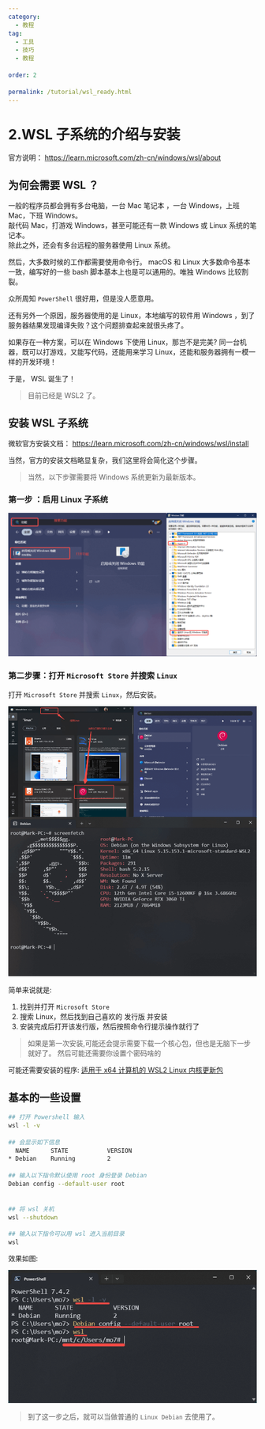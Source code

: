 ```yaml
---
category:
  - 教程
tag:
  - 工具
  - 技巧
  - 教程

order: 2

permalink: /tutorial/wsl_ready.html
---
```


# 2.WSL 子系统的介绍与安装

官方说明：
https://learn.microsoft.com/zh-cn/windows/wsl/about

## 为何会需要 WSL ？

一般的程序员都会拥有多台电脑，一台 Mac 笔记本 ，一台 Windows，上班 Mac，下班 Windows。\
敲代码 Mac，打游戏 Windows，甚至可能还有一款 Windows 或 Linux 系统的笔记本。\
除此之外，还会有多台远程的服务器使用 Linux 系统。

然后，大多数时候的工作都需要使用命令行。 macOS 和 Linux 大多数命令基本一致，编写好的一些 bash 脚本基本上也是可以通用的。唯独 Windows 比较割裂。

众所周知 `PowerShell` 很好用，但是没人愿意用。

还有另外一个原因，服务器使用的是 Linux，本地编写的软件用 Windows ，到了服务器结果发现编译失败？这个问题排查起来就很头疼了。

如果存在一种方案，可以在 Windows 下使用 Linux，那岂不是完美? 同一台机器，既可以打游戏，又能写代码，还能用来学习 Linux，还能和服务器拥有一模一样的开发环境！

于是， WSL 诞生了！

> 目前已经是 WSL2 了。

## 安装 WSL 子系统

微软官方安装文档：
https://learn.microsoft.com/zh-cn/windows/wsl/install

当然，官方的安装文档略显复杂，我们这里将会简化这个步骤。

> 当然，以下步骤需要将 Windows 系统更新为最新版本。

### 第一步 ：启用 Linux 子系统

![打开功能 并勾选 Linux 子系统](image/win_wsl_setting.png)

### 第二步骤：打开 `Microsoft Store` 并搜索 `Linux`

打开 `Microsoft Store` 并搜索 `Linux`，然后安装。

![安装WSL](./image/install_wsl.png)

简单来说就是:

1. 找到并打开 `Microsoft Store`
2. 搜索 Linux，然后找到自己喜欢的 发行版 并安装
3. 安装完成后打开该发行版，然后按照命令行提示操作就行了

> 如果是第一次安装,可能还会提示需要下载一个核心包，但也是无脑下一步就好了。
> 然后可能还需要你设置个密码啥的

可能还需要安装的程序:
[适用于 x64 计算机的 WSL2 Linux 内核更新包](https://wslstorestorage.blob.core.windows.net/wslblob/wsl_update_x64.msi)

## 基本的一些设置

```bash
## 打开 Powershell 输入
wsl -l -v

## 会显示如下信息
  NAME      STATE           VERSION
* Debian    Running         2

## 输入以下指令默认使用 root 身份登录 Debian
Debian config --default-user root


## 将 wsl 关机
wsl --shutdown

## 输入以下指令可以用 wsl 进入当前目录
wsl

```

效果如图:

![wsl基本设置](./image/config_wsl.png)

> 到了这一步之后，就可以当做普通的 `Linux Debian` 去使用了。
